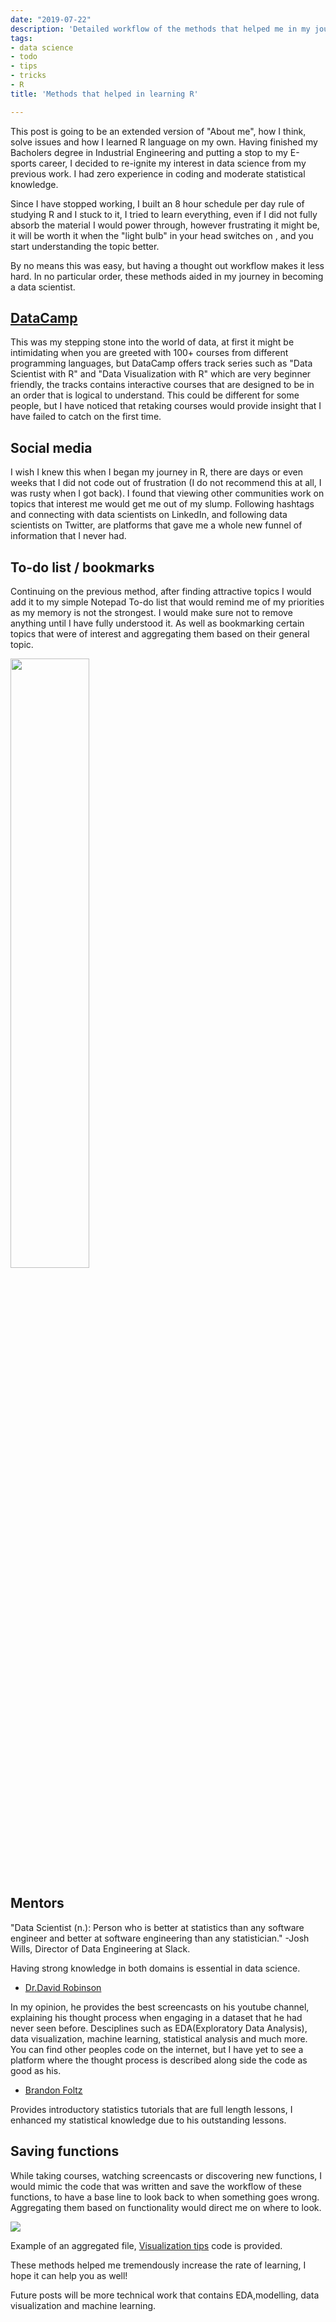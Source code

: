 ```yaml
---
date: "2019-07-22"
description: 'Detailed workflow of the methods that helped me in my journey to this day.'
tags:
- data science
- todo
- tips
- tricks
- R
title: 'Methods that helped in learning R'

---
```


This post is going to be an extended version of "About me", how I think, solve issues and how I learned R language on my own. Having finished my Bacholers degree in Industrial Engineering and putting a stop to my E-sports career, I 
decided to re-ignite my interest in data science from my previous work. I had zero experience in coding and moderate statistical knowledge. 

Since I have stopped working, I built an 8 hour schedule per day rule of studying R and I stuck 
to it, I tried to learn everything, even if I did not fully absorb the material I would power through, however frustrating it might be, it will be worth it when the "light bulb" in your head switches on , and you start understanding the topic better.

By no means this was easy, but having a thought out workflow makes it less hard. In no particular order, these methods aided in my journey in becoming a data scientist.

## [DataCamp](http://DataCamp.com/)

This was my stepping stone into the world of data, at first it might be intimidating when you are greeted with 100+ courses from different programming languages, but DataCamp offers track series such as "Data Scientist with R" and 
"Data Visualization with R" which are very beginner friendly, the tracks contains interactive courses that are designed to be in an order that is logical to understand. This could be different for some people, but I have noticed that retaking courses would provide insight that I have failed to catch on the first time.

## Social media

I wish I knew this when I began my journey in R, there are days or even weeks that I did not code out of frustration (I do not recommend this at all, I was rusty when I got back). I found that viewing other communities work on 
topics that interest me would get me out of my slump. Following hashtags and connecting with data scientists on LinkedIn, and following data scientists on Twitter, are platforms that gave me a whole new funnel of information that I never had.

## To-do list / bookmarks

Continuing on the previous method, after finding attractive topics I would add it to my simple Notepad To-do list that would remind me of my priorities as my memory is not the strongest. I would make sure not to remove anything until
I have fully understood it. As well as bookmarking certain topics that were of interest and aggregating them based on their general topic.

<img src="/posts/post-1_files/Combined.PNG" alt="" width="50%"/>

## Mentors
"Data Scientist (n.): Person who is better at statistics than any software engineer and better at software engineering than any statistician." -Josh Wills, Director of Data Engineering at Slack.

Having strong knowledge in both domains is essential in data science.

* [Dr.David Robinson](https://www.youtube.com/channel/UCeiiqmVK07qhY-wvg3IZiZQ)

In my opinion, he provides the best screencasts on his youtube channel, explaining his thought process when engaging in a dataset that he had never seen before. Desciplines such as EDA(Exploratory Data Analysis), data visualization, 
machine learning, statistical analysis and much more. 
You can find other peoples code on the internet, but I have yet to see a platform where the thought process is described along side the code as good as his.

* [Brandon Foltz](https://www.youtube.com/channel/UCFrjdcImgcQVyFbK04MBEhA)

Provides introductory statistics tutorials that are full length lessons, I enhanced my statistical knowledge due to his outstanding lessons.

## Saving functions

While taking courses, watching screencasts or discovering new functions, I would mimic the code that was written and save the workflow of these functions, to have a base line to look back to when something goes wrong. Aggregating them based on functionality would direct me on where to look.

![](/posts/post-1_files/Functions.PNG)

Example of an aggregated file, [Visualization tips](https://github.com/YazidKurdi/blog/blob/master/Examples/Visualization%20tips.R) code is provided.

These methods helped me tremendously increase the rate of learning, I hope it can help you as well!

Future posts will be more technical work that contains EDA,modelling, data visualization and machine learning.



